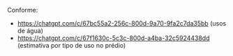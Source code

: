 Conforme: 
- https://chatgpt.com/c/67bc55a2-256c-800d-9a70-9fa2c7da35bb (usos de água)
- https://chatgpt.com/c/67f1630c-5c3c-800d-a4ba-32c5924438dd (estimativa por tipo de uso no prédio)
